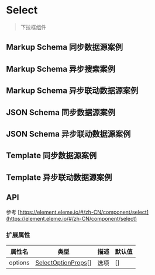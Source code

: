 # Select

> 下拉框组件

## Markup Schema 同步数据源案例

<dumi-previewer demoPath="guide/select/markup-schema-sync" />

## Markup Schema 异步搜索案例

<dumi-previewer demoPath="guide/select/markup-schema-async-search" />

## Markup Schema 异步联动数据源案例

<dumi-previewer demoPath="guide/select/markup-schema-async" />

## JSON Schema 同步数据源案例

<dumi-previewer demoPath="guide/select/json-schema-sync" />

## JSON Schema 异步联动数据源案例

<dumi-previewer demoPath="guide/select/json-schema-async" />

## Template 同步数据源案例

<dumi-previewer demoPath="guide/select/template-sync" />

## Template 异步联动数据源案例

<dumi-previewer demoPath="guide/select/template-async" />

## API

参考 [https://element.eleme.io/#/zh-CN/component/select](https://element.eleme.io/#/zh-CN/component/select)

### 扩展属性

| 属性名  | 类型                                                                                       | 描述 | 默认值 |
| ------- | ------------------------------------------------------------------------------------------ | ---- | ------ |
| options | [SelectOptionProps](https://element.eleme.io/#/zh-CN/component/select#option-attributes)[] | 选项 | []     |
